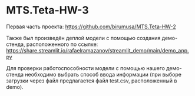 # MTS.Teta-HW-3

Первая часть проекта: https://github.com/birumusa/MTS.Teta-HW-2


Также был произведён деплой модели с помощью создания демо-стенда, расположенного по ссылке: https://share.streamlit.io/rafaelramazanov/streamlit_demo/main/demo_app.py

Для проверки работоспособности модели с помощью нашего демо-стенда необходимо выбрать способ ввода информации (при выборе загрузки через файл предлагается файл test.csv, расположенный в demo).
